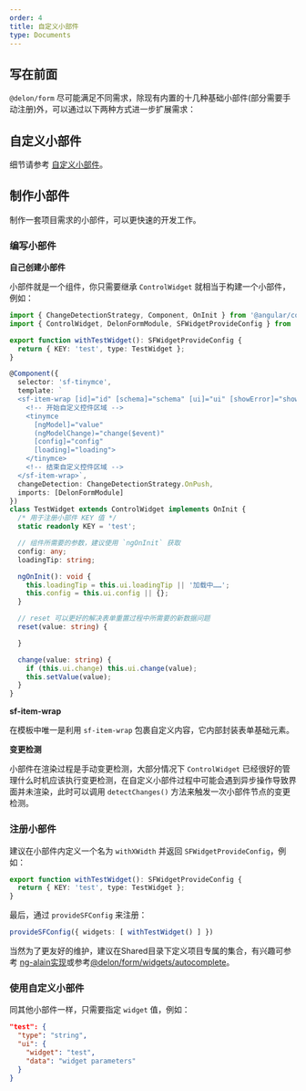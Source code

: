 ```yaml
---
order: 4
title: 自定义小部件
type: Documents
---
```


## 写在前面

`@delon/form` 尽可能满足不同需求，除现有内置的十几种基础小部件(部分需要手动注册)外，可以通过以下两种方式进一步扩展需求：

## 自定义小部件

细节请参考 [自定义小部件](/form/custom)。

## 制作小部件

制作一套项目需求的小部件，可以更快速的开发工作。

### 编写小部件

**自己创建小部件**

小部件就是一个组件，你只需要继承 `ControlWidget` 就相当于构建一个小部件，例如：

```ts
import { ChangeDetectionStrategy, Component, OnInit } from '@angular/core';
import { ControlWidget, DelonFormModule, SFWidgetProvideConfig } from '@delon/form';

export function withTestWidget(): SFWidgetProvideConfig {
  return { KEY: 'test', type: TestWidget };
}

@Component({
  selector: 'sf-tinymce',
  template: `
  <sf-item-wrap [id]="id" [schema]="schema" [ui]="ui" [showError]="showError" [error]="error" [showTitle]="schema.title">
    <!-- 开始自定义控件区域 -->
    <tinymce
      [ngModel]="value"
      (ngModelChange)="change($event)"
      [config]="config"
      [loading]="loading">
    </tinymce>
    <!-- 结束自定义控件区域 -->
  </sf-item-wrap>`,
  changeDetection: ChangeDetectionStrategy.OnPush,
  imports: [DelonFormModule]
})
class TestWidget extends ControlWidget implements OnInit {
  /* 用于注册小部件 KEY 值 */
  static readonly KEY = 'test';

  // 组件所需要的参数，建议使用 `ngOnInit` 获取
  config: any;
  loadingTip: string;

  ngOnInit(): void {
    this.loadingTip = this.ui.loadingTip || '加载中……';
    this.config = this.ui.config || {};
  }

  // reset 可以更好的解决表单重置过程中所需要的新数据问题
  reset(value: string) {

  }

  change(value: string) {
    if (this.ui.change) this.ui.change(value);
    this.setValue(value);
  }
}
```

**sf-item-wrap**

在模板中唯一是利用 `sf-item-wrap` 包裹自定义内容，它内部封装表单基础元素。

**变更检测**

小部件在渲染过程是手动变更检测，大部分情况下 `ControlWidget` 已经很好的管理什么时机应该执行变更检测，在自定义小部件过程中可能会遇到异步操作导致界面并未渲染，此时可以调用 `detectChanges()` 方法来触发一次小部件节点的变更检测。

### 注册小部件

建议在小部件内定义一个名为 `withXWidth` 并返回 `SFWidgetProvideConfig`，例如：

```ts
export function withTestWidget(): SFWidgetProvideConfig {
  return { KEY: 'test', type: TestWidget };
}
```

最后，通过 `provideSFConfig` 来注册：

```ts
provideSFConfig({ widgets: [ withTestWidget() ] })
```

当然为了更友好的维护，建议在Shared目录下定义项目专属的集合，有兴趣可参考 [ng-alain实现](https://github.com/ng-alain/ng-alain/blob/master/src/app/shared/json-schema/)或参考[@delon/form/widgets/autocomplete](https://github.com/ng-alain/delon/tree/master/packages/form/widgets/autocomplete)。

### 使用自定义小部件

同其他小部件一样，只需要指定 `widget` 值，例如：

```json
"test": {
  "type": "string",
  "ui": {
    "widget": "test",
    "data": "widget parameters"
  }
}
```
